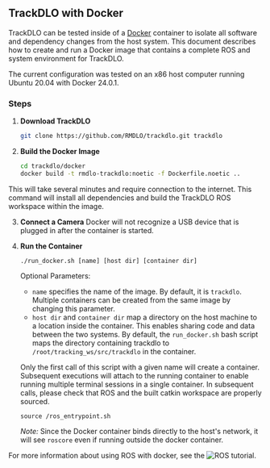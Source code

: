 ## TrackDLO with Docker

TrackDLO can be tested inside of a [Docker](https://www.docker.com/) container to isolate all software and dependency changes from the host system. This document describes how to create and run a Docker image that contains a complete ROS and system environment for TrackDLO.

The current configuration was tested on an x86 host computer running Ubuntu 20.04 with Docker 24.0.1.

### Steps

1. **Download TrackDLO**
   ```bash
   git clone https://github.com/RMDLO/trackdlo.git trackdlo
   ```

2. **Build the Docker Image**
   ```bash
   cd trackdlo/docker
   docker build -t rmdlo-trackdlo:noetic -f Dockerfile.noetic ..
   ```

This will take several minutes and require connection to the internet. This command will install all dependencies and build the TrackDLO ROS workspace within the image.

3. **Connect a Camera**
   Docker will not recognize a USB device that is plugged in after the container is started.

4. **Run the Container**
   ```
   ./run_docker.sh [name] [host dir] [container dir]
   ```
   Optional Parameters:
   - `name` specifies the name of the image. By default, it is `trackdlo`. Multiple containers can be created from the same image by changing this parameter.
   - `host dir` and `container dir` map a directory on the host machine to a location inside the container. This enables sharing code and data between the two systems. By default, the `run_docker.sh` bash script maps the directory containing trackdlo to `/root/tracking_ws/src/trackdlo` in the container.

    Only the first call of this script with a given name will create a container. Subsequent executions will attach to the running container to enable running multiple terminal sessions in a single container. In subsequent calls, please check that ROS and the built catkin workspace are properly sourced.

    ```
    source /ros_entrypoint.sh
    ```

   *Note:* Since the Docker container binds directly to the host's network, it will see `roscore` even if running outside the docker container.

For more information about using ROS with docker, see the ![ROS tutorial](http://wiki.ros.org/docker/Tutorials/Docker).